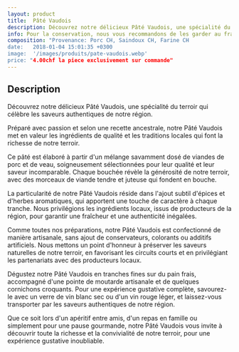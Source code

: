 ```yaml
---
layout: product
title:  Pâté Vaudois
description: Découvrez notre délicieux Pâté Vaudois, une spécialité du terroir qui célèbre les saveurs authentiques de notre région.
info: Pour la conservation, nous vous recommandons de les garder au frais à 4° max.<br/>Après ouverture, elle se conserve environ 5 à 15 jours.
composition: "Provenance: Porc CH, Saindoux CH, Farine CH
date:   2018-01-04 15:01:35 +0300
image:  '/images/produits/pate-vaudois.webp'
price: "4.00chf la piece exclusivement sur commande"
---
```


## Description

Découvrez notre délicieux Pâté Vaudois, une spécialité du terroir qui célèbre les saveurs authentiques de notre région.

Préparé avec passion et selon une recette ancestrale, notre Pâté Vaudois met en valeur les ingrédients de qualité et les traditions locales qui font la richesse de notre terroir.

Ce pâté est élaboré à partir d'un mélange savamment dosé de viandes de porc et de veau, soigneusement sélectionnées pour leur qualité et leur saveur incomparable. Chaque bouchée révèle la générosité de notre terroir, avec des morceaux de viande tendre et juteuse qui fondent en bouche.

La particularité de notre Pâté Vaudois réside dans l'ajout subtil d'épices et d'herbes aromatiques, qui apportent une touche de caractère à chaque tranche. Nous privilégions les ingrédients locaux, issus de producteurs de la région, pour garantir une fraîcheur et une authenticité inégalées.

Comme toutes nos préparations, notre Pâté Vaudois est confectionné de manière artisanale, sans ajout de conservateurs, colorants ou additifs artificiels. Nous mettons un point d'honneur à préserver les saveurs naturelles de notre terroir, en favorisant les circuits courts et en privilégiant les partenariats avec des producteurs locaux.

Dégustez notre Pâté Vaudois en tranches fines sur du pain frais, accompagné d'une pointe de moutarde artisanale et de quelques cornichons croquants. Pour une expérience gustative complète, savourez-le avec un verre de vin blanc sec ou d'un vin rouge léger, et laissez-vous transporter par les saveurs authentiques de notre région.

Que ce soit lors d'un apéritif entre amis, d'un repas en famille ou simplement pour une pause gourmande, notre Pâté Vaudois vous invite à découvrir toute la richesse et la convivialité de notre terroir, pour une expérience gustative inoubliable.
